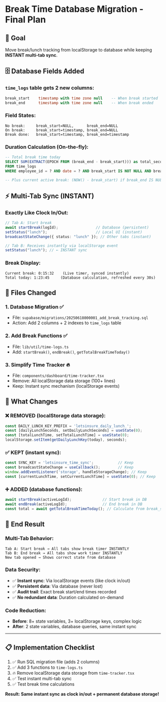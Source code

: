 # Break Time Database Migration - Final Plan

## 🎯 Goal
Move break/lunch tracking from localStorage to database while keeping **INSTANT multi-tab sync**.

## 🗄️ Database Fields Added

### `time_logs` table gets 2 new columns:
```sql
break_start    timestamp with time zone null    -- When break started  
break_end      timestamp with time zone null    -- When break ended
```

### Field States:
```
No break:     break_start=NULL,      break_end=NULL
On break:     break_start=timestamp, break_end=NULL
Break done:   break_start=timestamp, break_end=timestamp
```

### Duration Calculation (On-the-fly):
```sql
-- Total break time today
SELECT SUM(EXTRACT(EPOCH FROM (break_end - break_start))) as total_seconds
FROM time_logs 
WHERE employee_id = ? AND date = ? AND break_start IS NOT NULL AND break_end IS NOT NULL;

-- Plus current active break: (NOW() - break_start) if break_end IS NULL
```

## ⚡ Multi-Tab Sync (INSTANT)

### **Exactly Like Clock In/Out:**
```typescript
// Tab A: Start break
await startBreak(logId);                 // Database (persistent)
setStatus("lunch");                      // Local UI (instant)
broadcastStateChange({ status: "lunch" }); // Other tabs (instant)

// Tab B: Receives instantly via localStorage event
setStatus("lunch"); // ← INSTANT sync
```

### **Break Display:**
```
Current break: 0:15:32    (Live timer, synced instantly)
Total today: 1:23:45     (Database calculation, refreshed every 30s)
```

## 📁 Files Changed

### 1. **Database Migration** ✅
- File: `supabase/migrations/20250618000001_add_break_tracking.sql`
- Action: Add 2 columns + 2 indexes to `time_logs` table

### 2. **Add Break Functions** ✅  
- File: `lib/util/time-logs.ts`
- Add: `startBreak()`, `endBreak()`, `getTotalBreakTimeToday()`

### 3. **Simplify Time Tracker** 🔥
- File: `components/dashboard/time-tracker.tsx`
- Remove: All localStorage data storage (100+ lines)
- Keep: Instant sync mechanism (localStorage events)

## 🔄 What Changes

### ❌ **REMOVED** (localStorage data storage):
```typescript
const DAILY_LUNCH_KEY_PREFIX = 'letsinsure_daily_lunch_';
const [dailyLunchSeconds, setDailyLunchSeconds] = useState(0);
const [totalLunchTime, setTotalLunchTime] = useState(0);
localStorage.setItem(getDailyLunchKey(today), seconds);
```

### ✅ **KEPT** (instant sync):
```typescript
const SYNC_KEY = 'letsinsure_time_sync';           // Keep
const broadcastStateChange = useCallback();        // Keep  
window.addEventListener('storage', handleStorageChange); // Keep
const [currentLunchTime, setCurrentLunchTime] = useState(0); // Keep
```

### ➕ **ADDED** (database functions):
```typescript
await startBreak(activeLogId);              // Start break in DB
await endBreak(activeLogId);                // End break in DB  
const total = await getTotalBreakTimeToday(); // Calculate from break_start/break_end
```

## 🎉 End Result

### **Multi-Tab Behavior:**
```
Tab A: Start break → All tabs show break timer INSTANTLY
Tab B: End break → All tabs show work timer INSTANTLY  
New tab opened → Shows correct state from database
```

### **Data Security:**
- ✅ **Instant sync**: Via localStorage events (like clock in/out)
- ✅ **Persistent data**: Via database (never lost)
- ✅ **Audit trail**: Exact break start/end times recorded
- ✅ **No redundant data**: Duration calculated on-demand

### **Code Reduction:**
- **Before**: 8+ state variables, 3+ localStorage keys, complex logic
- **After**: 2 state variables, database queries, same instant sync

---

## 📋 Implementation Checklist

1. ✅ Run SQL migration file (adds 2 columns)
2. ✅ Add 3 functions to `time-logs.ts`  
3. 🔥 Remove localStorage data storage from `time-tracker.tsx`
4. ✅ Test instant multi-tab sync
5. ✅ Test break time calculations

**Result: Same instant sync as clock in/out + permanent database storage!** 